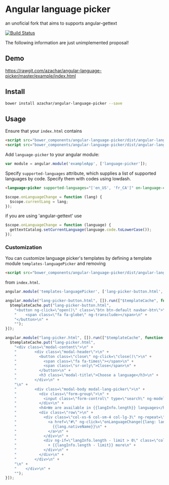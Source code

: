 # Angular language picker 
an unoficial fork that aims to supports angular-gettext

[![Build Status](https://travis-ci.org/azachar/angular-language-picker.svg)](https://travis-ci.org/azachar/angular-language-picker)

The following information are just unimplemented proposal!

## Demo

https://rawgit.com/azachar/angular-language-picker/master/example/index.html

## Install

```bash
bower install azachar/angular-language-picker --save
```
 
## Usage

Ensure that your `index.html` contains 

```html
<script src="bower_components/angular-language-picker/dist/angular-language-picker.js"></script>
<script src="bower_components/angular-language-picker/dist/angular-language-picker-templates.js"></script>
```

Add `language-picker` to your angular module:

```js
var module = angular.module('exampleApp', ['language-picker']);
```

Specify `supported-languages` attribute, which supplies a list of supported languages by code. Specify them with codes using lowdash.

```html
<language-picker supported-languages="['en_US', 'fr_CA']" on-language-change="onLanguageChange"></language-picker>
```


```js
$scope.onLanguageChange = function (lang) {
  $scope.currentLang = lang;
});
```

if you are using 'angular-gettext' use

```js
$scope.onLanguageChange = function (language) {
  gettextCatalog.setCurrentLanguage(language.code.toLowerCase());
});
````

### Customization

You can customize language picker's templates by defining a template module ``templates-languagePicker`` and removing 
```html
<script src="bower_components/angular-language-picker/dist/angular-language-picker-templates.js"></script>
```
from ``index.html``.

```js
angular.module('templates-languagePicker', ['lang-picker-button.html', 'lang-picker.html']);

angular.module("lang-picker-button.html", []).run(["$templateCache", function($templateCache) {
  $templateCache.put("lang-picker-button.html",
    "<button ng-click=\"open()\" class=\"btn btn-default navbar-btn\">\n" +
    "    <span class=\"fa fa-globe\" ng-transclude></span>\n" +
    "</button>\n" +
    "");
}]);

angular.module("lang-picker.html", []).run(["$templateCache", function($templateCache) {
  $templateCache.put("lang-picker.html",
    "<div class=\"modal-content\">\n" +
    "        <div class=\"modal-header\">\n" +
    "          <button class=\"close\" ng-click=\"close()\">\n" +
    "            <span class=\"fa fa-times\"></span>\n" +
    "            <span class=\"sr-only\">Close</span>\n" +
    "          </button>\n" +
    "          <h3 class=\"modal-title\">Choose a language</h3>\n" +
    "        </div>\n" +
    "\n" +
    "        <div class=\"modal-body modal-lang-picker\">\n" +
    "          <div class=\"form-group\">\n" +
    "            <input class=\"form-control\" type=\"search\" ng-model=\"langSearch\" placeholder=\"Search languages...\">\n" +
    "          </div>\n" +
    "          <h4>We are available in {{langInfo.length}} languages</h4>\n" +
    "          <div class=\"row\">\n" +
    "            <div class=\"col-xs-6 col-sm-4 col-lg-3\" ng-repeat=\"lang in langInfo | filter:langSearch | limitTo: limit\">\n" +
    "              <a href=\"#\" ng-click=\"onLanguageChange({lang: lang})\" class=\"ellipsis lang-picker-lang\">\n" +
    "                {{lang.nativeName}}\n" +
    "              </a>\n" +
    "            </div>\n" +
    "            <div ng-if=\"langInfo.length - limit > 0\" class=\"col-xs-6 col-sm-3 col-lg-2\">\n" +
    "              + {{langInfo.length - limit}} more\n" +
    "            </div>\n" +
    "          </div>\n" +
    "        </div>\n" +
    "\n" +
    "    </div>\n" +
    "");
}]);
```
